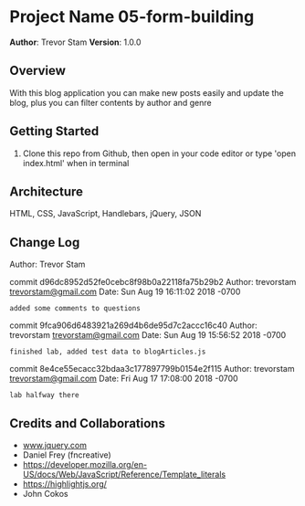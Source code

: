 # Project Name 05-form-building
**Author**: Trevor Stam
**Version**: 1.0.0
## Overview
With this blog application you can make new posts easily and update the blog, plus you can filter contents by author and genre

## Getting Started
1. Clone this repo from Github, then open in your code editor or type 'open index.html' when in terminal
## Architecture
HTML, CSS, JavaScript, Handlebars, jQuery, JSON
## Change Log
Author: Trevor Stam

commit d96dc8952d52fe0cebc8f98b0a22118fa75b29b2
Author: trevorstam <trevorstam@gmail.com>
Date:   Sun Aug 19 16:11:02 2018 -0700

    added some comments to questions

commit 9fca906d6483921a269d4b6de95d7c2accc16c40
Author: trevorstam <trevorstam@gmail.com>
Date:   Sun Aug 19 15:56:52 2018 -0700

    finished lab, added test data to blogArticles.js

commit 8e4ce55ecacc32bdaa3c177897799b0154e2f115
Author: trevorstam <trevorstam@gmail.com>
Date:   Fri Aug 17 17:08:00 2018 -0700

    lab halfway there

## Credits and Collaborations
- www.jquery.com
- Daniel Frey (fncreative)
- https://developer.mozilla.org/en-US/docs/Web/JavaScript/Reference/Template_literals
- https://highlightjs.org/
- John Cokos
